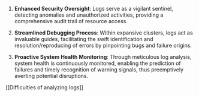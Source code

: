 1. **Enhanced Security Oversight**: Logs serve as a vigilant sentinel, detecting anomalies and unauthorized activities, providing a comprehensive audit trail of resource access.
    
2. **Streamlined Debugging Process**: Within expansive clusters, logs act as invaluable guides, facilitating the swift identification and resolution/reproducing of errors by pinpointing bugs and failure origins.
    
3. **Proactive System Health Monitoring**: Through meticulous log analysis, system health is continuously monitored, enabling the prediction of failures and timely recognition of warning signals, thus preemptively averting potential disruptions.

[[Difficulties of analyzing logs]]